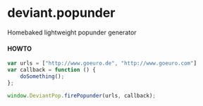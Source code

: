 deviant.popunder
================

Homebaked lightweight popunder generator

#### HOWTO
```javascript
var urls = ["http://www.goeuro.de", "http://www.goeuro.com"]
var callback = function () {
    doSomething();
};

window.DeviantPop.firePopunder(urls, callback);
```
